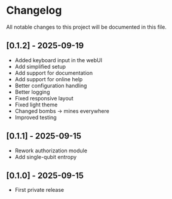 # Changelog

All notable changes to this project will be documented in this file.

## [0.1.2] - 2025-09-19
- Added keyboard input in the webUI
- Add simplified setup
- Add support for documentation
- Add support for online help
- Better configuration handling
- Better logging
- Fixed responsive layout
- Fixed light theme
- Changed bombs -> mines everywhere
- Improved testing

## [0.1.1] - 2025-09-15
- Rework authorization module 
- Add single-qubit entropy
  
## [0.1.0] - 2025-09-15
- First private release

